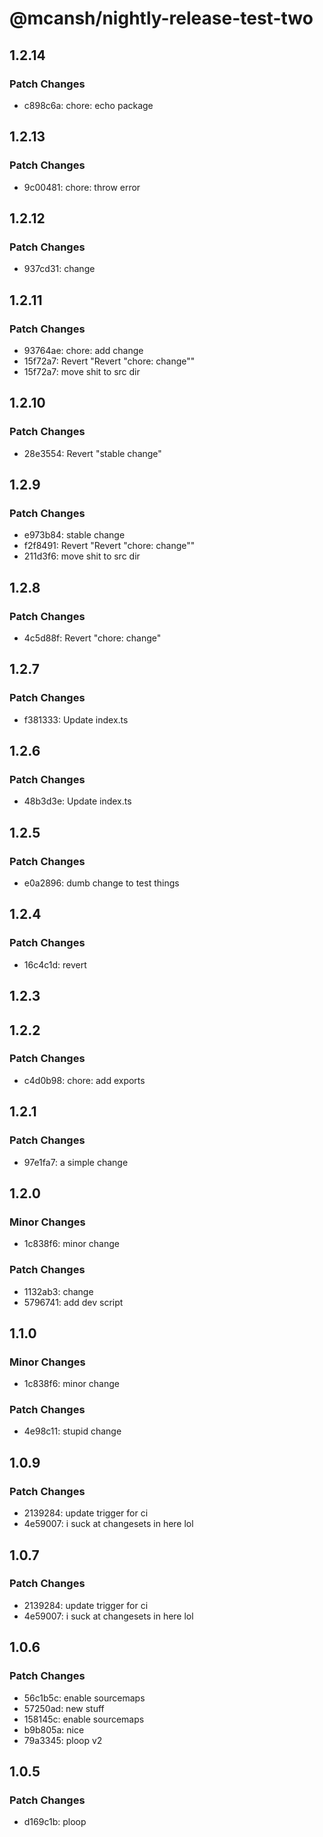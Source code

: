# @mcansh/nightly-release-test-two

## 1.2.14

### Patch Changes

- c898c6a: chore: echo package

## 1.2.13

### Patch Changes

- 9c00481: chore: throw error

## 1.2.12

### Patch Changes

- 937cd31: change

## 1.2.11

### Patch Changes

- 93764ae: chore: add change
- 15f72a7: Revert "Revert "chore: change""
- 15f72a7: move shit to src dir

## 1.2.10

### Patch Changes

- 28e3554: Revert "stable change"

## 1.2.9

### Patch Changes

- e973b84: stable change
- f2f8491: Revert "Revert "chore: change""
- 211d3f6: move shit to src dir

## 1.2.8

### Patch Changes

- 4c5d88f: Revert "chore: change"

## 1.2.7

### Patch Changes

- f381333: Update index.ts

## 1.2.6

### Patch Changes

- 48b3d3e: Update index.ts

## 1.2.5

### Patch Changes

- e0a2896: dumb change to test things

## 1.2.4

### Patch Changes

- 16c4c1d: revert

## 1.2.3

## 1.2.2

### Patch Changes

- c4d0b98: chore: add exports

## 1.2.1

### Patch Changes

- 97e1fa7: a simple change

## 1.2.0

### Minor Changes

- 1c838f6: minor change

### Patch Changes

- 1132ab3: change
- 5796741: add dev script

## 1.1.0

### Minor Changes

- 1c838f6: minor change

### Patch Changes

- 4e98c11: stupid change

## 1.0.9

### Patch Changes

- 2139284: update trigger for ci
- 4e59007: i suck at changesets in here lol

## 1.0.7

### Patch Changes

- 2139284: update trigger for ci
- 4e59007: i suck at changesets in here lol

## 1.0.6

### Patch Changes

- 56c1b5c: enable sourcemaps
- 57250ad: new stuff
- 158145c: enable sourcemaps
- b9b805a: nice
- 79a3345: ploop v2

## 1.0.5

### Patch Changes

- d169c1b: ploop
